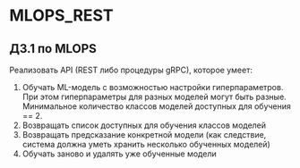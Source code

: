 # MLOPS_REST
## ДЗ.1 по MLOPS

Реализовать API (REST либо процедуры gRPC), которое умеет: 
1. Обучать ML-модель с возможностью настройки 
гиперпараметров. При этом гиперпараметры для разных 
моделей могут быть разные. Минимальное количество классов 
моделей доступных для обучения == 2. 
2. Возвращать список доступных для обучения классов моделей 
3. Возвращать предсказание конкретной модели (как следствие, 
система должна уметь хранить несколько обученных моделей) 
4. Обучать заново и удалять уже обученные модели
